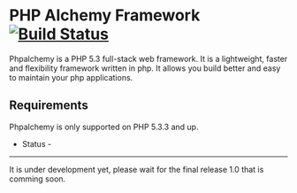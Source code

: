 
PHP Alchemy Framework [![Build Status](https://secure.travis-ci.org/eriknyk/phpalchemy.png?branch=master)](http://travis-ci.org/eriknyk/phpalchemy)
=========================

Phpalchemy is a PHP 5.3 full-stack web framework. It is a lightweight, faster and flexibility framework written in php. It allows you build better and easy to maintain your php applications.

Requirements
------------

Phpalchemy is only supported on PHP 5.3.3 and up.

- Status - 
------------
It is under development yet, please wait for the final release 1.0 that is comming soon.

